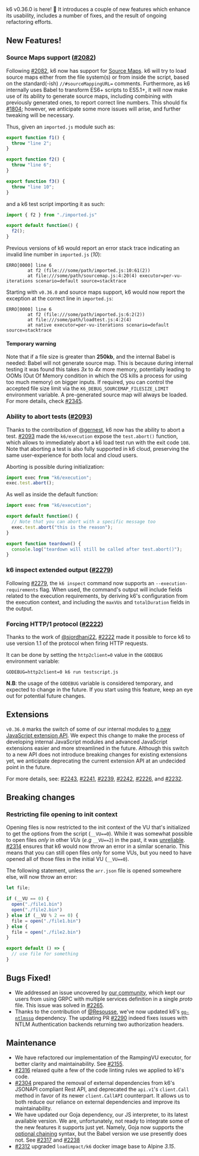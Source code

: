 k6 v0.36.0 is here! 🎉 It introduces a couple of new features which enhance its usability, includes a number of fixes, and the result of ongoing refactoring efforts.

## New Features!

### Source Maps support ([#2082](https://github.com/grafana/k6/pull/2082))

Following [#2082](https://github.com/grafana/k6/pull/2082), k6 now has support for [Source Maps](https://developer.mozilla.org/en-US/docs/Tools/Debugger/How_to/Use_a_source_map). k6 will try to load source maps either from the file system(s) or from inside the script, based on the standard(-ish) `//#sourceMappingURL=` comments. Furthermore, as k6 internally uses Babel to transform ES6+ scripts to ES5.1+, it will now make use of its ability to generate source maps, including combining with previously generated ones, to report correct line numbers. This should fix [#1804](https://github.com/grafana/k6/issues/1804); however, we anticipate some more issues will arise, and further tweaking will be necessary.

Thus, given an `imported.js` module such as:
```javascript
export function f1() {
  throw "line 2";
}

export function f2() {
  throw "line 6";
}

export function f3() {
  throw "line 10";
}
```

and a k6 test script importing it as such:
```javascript
import { f2 } from "./imported.js"

export default function() {
  f2();
}
```

Previous versions of k6 would report an error stack trace indicating an invalid line number in `imported.js` (*10*):
```
ERRO[0000] line 6
        at f2 (file:///some/path/imported.js:10:61(2))
        at file:///some/path/sourcemap.js:4:20(4) executor=per-vu-iterations scenario=default source=stacktrace
```

Starting with `v0.36.0` and source maps support, k6 would now report the exception at the correct line in `imported.js`:
```
ERRO[0000] line 6
        at f2 (file:///some/path/imported.js:6:2(2))
        at file:///some/path/loadtest.js:4:2(4)
        at native executor=per-vu-iterations scenario=default source=stacktrace
```

#### Temporary warning

Note that if a file size is greater than **250kb**, and the internal Babel is needed: Babel will not generate source map. This is because during internal testing it was found this takes *3x* to *4x* more memory, potentially leading to OOMs (Out Of Memory condition in which the OS kills a process for using too much memory) on bigger inputs. If required, you can control the accepted file size limit via the `K6_DEBUG_SOURCEMAP_FILESIZE_LIMIT` environment variable. A pre-generated source map will always be loaded. For more details, check [#2345](https://github.com/grafana/k6/pull/2345).

### Ability to abort tests ([#2093](https://github.com/grafana/k6/pull/2093))

Thanks to the contribution of [@gernest](https://github.com/gernest), k6 now has the ability to abort a test. [#2093](https://github.com/grafana/k6/pull/2093) made the `k6/execution` expose the `test.abort()` function, which allows to immediately abort a k6 load test run with the exit code `108`. Note that aborting a test is also fully supported in k6 cloud, preserving the same user-experience for both local and cloud users. 

Aborting is possible during initialization:
```javascript
import exec from "k6/execution";
exec.test.abort();
```

As well as inside the default function:
```javascript
import exec from "k6/execution";

export default function() {
  // Note that you can abort with a specific message too
  exec.test.abort("this is the reason");
}

export function teardown() {
  console.log("teardown will still be called after test.abort()");
}
```

### k6 inspect extended output ([#2279](https://github.com/grafana/k6/pull/2279))

Following [#2279](https://github.com/grafana/k6/pull/2279), the `k6 inspect` command now supports an `--execution-requirements` flag. When used, the command's output will include fields related to the execution requirements, by deriving k6's configuration from the execution context, and including the `maxVUs` and `totalDuration` fields in the output.


### Forcing HTTP/1 protocol ([#2222](https://github.com/grafana/k6/pull/2222))

Thanks to the work of [@sjordhani22](https://github.com/sjordhani22), [#2222](https://github.com/grafana/k6/pull/2222) made it possible to force k6 to use version 1.1 of the protocol when firing HTTP requests. 

It can be done by setting the `http2client=0` value in the `GODEBUG` environment variable:

```
GODEBUG=http2client=0 k6 run testscript.js
```

**N.B**: the usage of the `GODEBUG` variable is considered temporary, and expected to change in the future. If you start using this feature, keep an eye out for potential future changes.

## Extensions

`v0.36.0` marks the switch of some of our internal modules to [a new JavaScript extension API](https://k6.io/docs/extensions/guides/create-an-extension/#advanced-javascript-extension). We expect this change to make the process of developing internal JavaScript modules and advanced JavaScript extensions easier and more streamlined in the future. Although this switch to a new API does not introduce breaking changes for existing extensions yet, we anticipate deprecating the current extension API at an undecided point in the future.

For more details, see: [#2243](https://github.com/grafana/k6/pull/2243), [#2241](https://github.com/grafana/k6/pull/2241), [#2239](https://github.com/grafana/k6/pull/2239), [#2242](https://github.com/grafana/k6/pull/2242), [#2226](https://github.com/grafana/k6/pull/2226), and [#2232](https://github.com/grafana/k6/pull/2232).

## Breaking changes

### Restricting file opening to init context

Opening files is now restricted to the init context of the VU that's initialized to get the options from the script (`__VU==0`). While it was somewhat possible to open files *only* in other *VUs* (*e.g* `__VU==2`) in the past, it was [unreliable](https://github.com/grafana/k6/issues/1771). [#2314](https://github.com/grafana/k6/pull/2314) ensures that k6 would now throw an error in a similar scenario. This means that you can still open files only for some VUs, but you need to have opened all of those files in the initial VU (`__VU==0`).

The following statement, unless the `arr.json` file is opened somewhere else, will now throw an error:
```javascript 
let file;

if (__VU == 0) {
  open("./file1.bin")
  open("./file2.bin")
} else if (__VU % 2 == 0) {
  file = open("./file1.bin")
} else {
  file = open("./file2.bin")
}

export default () => {
  // use file for something
}
```

## Bugs Fixed!


* We addressed an issue uncovered by [our community](https://community.k6.io/t/v0-35-0-grpc-server-reflection-error/2383), which kept our users from using GRPC with multiple services definition in a single *proto* file. This issue was solved in [#2265](https://github.com/grafana/k6/pull/2265).
* Thanks to the contribution of [@Resousse](https://github.com/Resousse), we've now updated k6's [`go-ntlmssp`](https://github.com/Azure/go-ntlmssp) dependency. The updating PR [#2290](https://github.com/grafana/k6/pull/2290) indeed fixes issues with NTLM Authentication backends returning two authorization headers. 

## Maintenance

- We have refactored our implementation of the RampingVU executor, for better clarity and maintainability. See [#2155](https://github.com/grafana/k6/pull/2155).
- [#2316](https://github.com/grafana/k6/pull/2316) relaxed quite a few of the code linting rules we applied to k6's code.
- [#2304](https://github.com/grafana/k6/pull/2304) prepared the removal of external dependencies from k6's JSONAPI compliant Rest API, and deprecated the `api.v1`'s `client.Call` method in favor of its newer `client.CallAPI` counterpart. It allows us to both reduce our reliance on external dependencies and improve its maintainability.
- We have updated our Goja dependency, our JS interpreter, to its latest available version. We are, unfortunately, not ready to integrate some of the new features it supports just yet. Namely, Goja now supports the [optional chaining](https://developer.mozilla.org/en-US/docs/Web/JavaScript/Reference/Operators/Optional_chaining) syntax, but the Babel version we use presently does not. See [#2317](https://github.com/grafana/k6/pull/2317) and [#2238](https://github.com/grafana/k6/pull/2238)
- [#2312](https://github.com/grafana/k6/pull/2312) upgraded `loadimpact/k6` docker image base to Alpine *3.15*.
